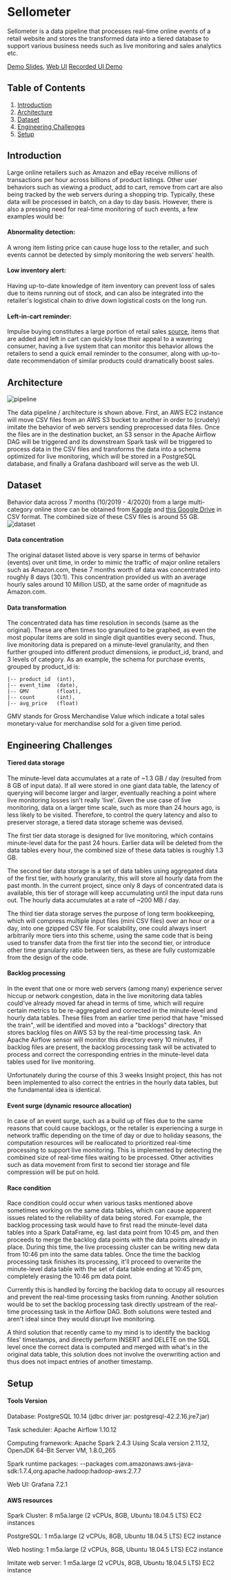 # Sellometer

Sellometer is a data pipeline that processes real-time online events of a retail website and stores the transformed data into a tiered database to support various business needs such as live monitoring and sales analytics etc.

[Demo Slides](https://docs.google.com/presentation/d/1i-34t8AvreuHTTEn04651ZIpnlO9v5nVoev7dgu0TBY/edit?usp=sharing),
[Web UI](http://sellometer.xyz/)
[Recorded UI Demo](https://www.youtube.com/watch?v=iGup8EMZQYc)

## Table of Contents
1. [Introduction](README.md#introduction)
2. [Architecture](README.md#architecture)
3. [Dataset](README.md#dataset)
4. [Engineering Challenges](README.md#engineering-challenges)
5. [Setup](README.md#setup)

## Introduction
Large online retailers such as Amazon and eBay receive millions of transactions per hour across billions of product listings. Other user behaviors such as viewing a product, add to cart, remove from cart are also being tracked by the web servers during a shopping trip.
Typically, these data will be processed in batch, on a day to day basis. However, there is also a pressing need for real-time monitoring of such events, a few examples would be:
#### Abnormality detection:
A wrong item listing price can cause huge loss to the retailer, and such events cannot be detected by simply monitoring the web servers' health.
#### Low inventory alert:
Having up-to-date knowledge of item inventory can prevent loss of sales due to items running out of stock, and can also be integrated into the retailer's logistical chain to drive down logistical costs on the long run.
#### Left-in-cart reminder:
Impulse buying constitutes a large portion of retail sales [source](https://www.handystorefixtures.com/blog/impulse-buying-statistics-every-retailer-should-know), items that are added and left in cart can quickly lose their appeal to a wavering consumer, having a live system that can monitor this behavior allows the retailers to send a quick email reminder to the consumer, along with up-to-date recommendation of similar products could dramatically boost sales.

## Architecture
![pipeline](https://raw.githubusercontent.com/maxwellyc/sellometer/master/images/pipeline.png)

The data pipeline / architecture is shown above. First, an AWS EC2 instance will move CSV files from an AWS S3 bucket to another in order to (crudely) imitate the behavior of web servers sending preprocessed data files. Once the files are in the destination bucket, an S3 sensor in the Apache Airflow DAG will be triggered and its downstream Spark task will be triggered to process data in the CSV files and transforms the data into a schema optimized for live monitoring, which will be stored in a PostgreSQL database, and finally a Grafana dashboard will serve as the web UI.

## Dataset
Behavior data across 7 months (10/2019 - 4/2020) from a large multi-category online store can be obtained from [Kaggle](https://www.kaggle.com/mkechinov/ecommerce-behavior-data-from-multi-category-store?select=2019-Oct.csv) and [this Google Drive](https://drive.google.com/drive/folders/1Nan8X33H8xrXS5XhCKZmSpClFTCJsSpE) in CSV format.
The combined size of these CSV files is around 55 GB.
![dataset](https://raw.githubusercontent.com/maxwellyc/sellometer/master/images/dataset.png)

#### Data concentration
The original dataset listed above is very sparse in terms of behavior (events) over unit time, in order to mimic the traffic of major online retailers such as Amazon.com, these 7 months worth of data was concentrated into roughly 8 days (30:1). This concentration provided us with an average hourly sales around 10 Million USD, at the same order of magnitude as Amazon.com.

#### Data transformation
The concentrated data has time resolution in seconds (same as the original). These are often times too granulized to be graphed, as even the most popular items are sold in single digit quantities every second. Thus, live monitoring data is prepared on a minute-level granularity, and then further grouped into different product dimensions, ie product_id, brand, and 3 levels of category.
As an example, the schema for purchase events, grouped by product_id is:

```
|-- product_id  (int),
|-- event_time  (date),
|-- GMV         (float),
|-- count       (int),
|-- avg_price   (float)
```
GMV stands for Gross Merchandise Value which indicate a total sales monetary-value for merchandise sold for a given time period.

## Engineering Challenges

#### Tiered data storage
The minute-level data accumulates at a rate of ~1.3 GB / day (resulted from 8 GB of input data). If all were stored in one giant data table, the latency of querying will become larger and larger, eventually reaching a point where live monitoring losses isn't really 'live'. Given the use case of live monitoring, data on a larger time scale, such as more than 24 hours ago, is less likely to be visited. Therefore, to control the query latency and also to preserver storage, a tiered data storage scheme was devised.

The first tier data storage is designed for live monitoring, which contains minute-level data for the past 24 hours. Earlier data will be deleted from the data tables every hour, the combined size of these data tables is roughly 1.3 GB.

The second tier data storage is a set of data tables using aggregated data of the first tier, with hourly granularity, this will store all hourly data from the past month. In the current project, since only 8 days of concentrated data is available, this tier of storage will keep accumulating until the input data runs out. The hourly data accumulates at a rate of ~200 MB / day.

The third tier data storage serves the purpose of long term bookkeeping, which will compress multiple input files (mini CSV files) over an hour or a day, into one gzipped CSV file.
For scalability, one could always insert arbitrarily more tiers into this scheme, using the same code that is being used to transfer data from the first tier into the second tier, or introduce other time granularity ratio between tiers, as these are fully customizable from the design of the code.

#### Backlog processing
In the event that one or more web servers (among many) experience server hiccup or network congestion, data in the live monitoring data tables could've already moved far ahead in terms of time, which will require certain metrics to be re-aggregated and corrected in the minute-level and hourly data tables.
These files from an earlier time period that have "missed the train", will be identified and moved into a "backlogs" directory that stores backlog files on AWS S3 by the real-time processing task. An Apache Airflow sensor will monitor this directory every 10 minutes, if backlog files are present, the backlog processing task will be activated to process and correct the corresponding entries in the minute-level data tables used for live monitoring.

Unfortunately during the course of this 3 weeks Insight project, this has not been implemented to also correct the entries in the hourly data tables, but the fundamental idea is identical.

#### Event surge (dynamic resource allocation)
In case of an event surge, such as a build up of files due to the same reasons that could cause backlogs, or the retailer is experiencing a surge in network traffic depending on the time of day or due to holiday seasons, the computation resources will be reallocated to prioritized real-time processing to support live monitoring. This is implemented by detecting the combined size of real-time files waiting to be processed. Other activities such as data movement from first to second tier storage and file compression will be put on hold.

#### Race condition
Race condition could occur when various tasks mentioned above sometimes working on the same data tables, which can cause apparent issues related to the reliability of data being stored. For example, the backlog processing task would have to first read the minute-level data tables into a Spark DataFrame, eg. last data point from 10:45 pm, and then proceeds to merge the backlog data points with the data points already in place. During this time, the live processing cluster can be writing new data from 10:46 pm into the same data tables. Once the time the backlog processing task finishes its processing, it'll proceed to overwrite the minute-level data table with the set of data table ending at 10:45 pm, completely erasing the 10:46 pm data point.

Currently this is handled by forcing the backlog data to occupy all resources and prevent the real-time processing tasks from running. Another solution would be to set the backlog processing task directly upstream of the real-time processing task in the Airflow DAG. Both solutions were tested and aren't ideal since they would disrupt live monitoring.

A third solution that recently came to my mind is to identify the backlog files' timestamps, and directly perform INSERT and DELETE on the SQL level once the correct data is computed and merged with what's in the original data table, this solution does not involve the overwriting action and thus does not impact entries of another timestamp.


## Setup
#### Tools Version
Database: PostgreSQL 10.14 (jdbc driver jar: postgresql-42.2.16.jre7.jar)

Task scheduler: Apache Airflow 1.10.12

Computing framework: Apache Spark 2.4.3 Using Scala version 2.11.12, OpenJDK 64-Bit Server VM, 1.8.0_265

Spark runtime packages: --packages com.amazonaws:aws-java-sdk:1.7.4,org.apache.hadoop:hadoop-aws:2.7.7

Web UI: Grafana 7.2.1

#### AWS resources
Spark Cluster: 8 m5a.large (2 vCPUs, 8GB, Ubuntu 18.04.5 LTS) EC2 instances

PostgreSQL: 1 m5a.large (2 vCPUs, 8GB, Ubuntu 18.04.5 LTS) EC2 instance

Web hosting:  1 m5a.large (2 vCPUs, 8GB, Ubuntu 18.04.5 LTS) EC2 instance

Imitate web server: 1 m5a.large (2 vCPUs, 8GB, Ubuntu 18.04.5 LTS) EC2 instance
